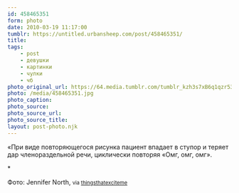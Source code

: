 ```yaml
---
id: 458465351
form: photo
date: 2010-03-19 11:17:00
tumblr: https://untitled.urbansheep.com/post/458465351/
title:
tags:
    - post
    - девушки
    - картинки
    - чулки
    - чб
photo_original_url: https://64.media.tumblr.com/tumblr_kzh3s7xB6q1qzr53co1_500.jpg
photo: /media/458465351.jpg
photo_caption: 
photo_source:
photo_source_url:
photo_source_title:
layout: post-photo.njk
---
```


<p>«При виде повторяющегося рисунка пациент впадает в ступор и теряет дар членораздельной речи, циклически повторяя «Омг, омг, омг».</p>

<p>*</p>

<p>Фото: Jennifer North, <small>via <a href="http://thingsthatexciteme.tumblr.com/post/457053859/photo-by-jennifer-north" class="tumblr_blog">thingsthatexciteme</a></small></p>
